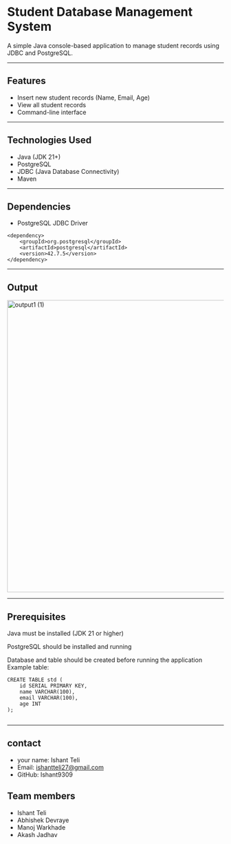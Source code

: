# Student Database Management System

A simple Java console-based application to manage student records using JDBC and PostgreSQL.

---

## Features

- Insert new student records (Name, Email, Age)
- View all student records
- Command-line interface

---

## Technologies Used

- Java (JDK 21+)
- PostgreSQL
- JDBC (Java Database Connectivity)
- Maven

---

## Dependencies

- PostgreSQL JDBC Driver
```
<dependency>
    <groupId>org.postgresql</groupId>
    <artifactId>postgresql</artifactId>
    <version>42.7.5</version>
</dependency>

```
---

## Output

<img width="774" height="680" alt="output1 (1)" src="https://github.com/user-attachments/assets/aa5b3397-f9af-4b94-85f6-3652f58e3c3a" />

---

## Prerequisites
Java must be installed (JDK 21 or higher)

PostgreSQL should be installed and running

Database and table should be created before running the application
Example table:
```
CREATE TABLE std (
    id SERIAL PRIMARY KEY,
    name VARCHAR(100),
    email VARCHAR(100),
    age INT
);


```
---

## contact
- your name: Ishant Teli
- Email: ishantteli27@gmail.com
- GitHub: Ishant9309

## Team members
- Ishant Teli
- Abhishek Devraye
- Manoj Warkhade
- Akash Jadhav
